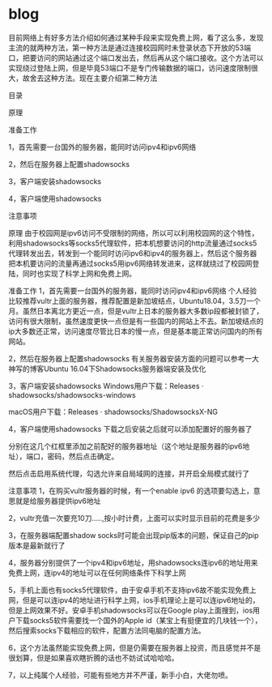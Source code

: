 # blog
目前网络上有好多方法介绍如何通过某种手段来实现免费上网，看了这么多，发现主流的就两种方法，第一种方法是通过连接校园网时未登录状态下开放的53端口，把要访问的网站通过这个端口发出去，然后再从这个端口接收。这个方法可以实现绕过登陆上网，但是毕竟53端口不是专门传输数据的端口，访问速度限制很大，故舍去这种方法。现在主要介绍第二种方法

目录

原理

准备工作

1，首先需要一台国外的服务器，能同时访问ipv4和ipv6网络

2，然后在服务器上配置shadowsocks

3，客户端安装shadowsocks

4，客户端使用shadowsocks

注意事项

原理
由于校园网是ipv6访问不受限制的网络，所以可以利用校园网的这个特性，利用shadowsocks等socks5代理软件，把本机想要访问的http流量通过socks5代理转发出去，转发到一个能同时访问ipv6和ipv4的服务器上，然后这个服务器把本机要访问的流量再通过socks5用ipv6网络转发进来，这样就绕过了校园网登陆，同时也实现了科学上网和免费上网。

准备工作
1，首先需要一台国外的服务器，能同时访问ipv4和ipv6网络
个人经验比较推荐vultr上面的服务器，推荐配置是新加坡结点，Ubuntu18.04，3.5刀一个月。虽然日本离北方更近一点，但是vultr上日本的服务器大多数ip段都被封锁了，访问有很大限制，虽然速度更快一点但是有一些国内的网站上不去。新加坡结点的ip大多数还正常，访问速度尽管比日本的慢一点，但是基本能正常访问国内的所有网站。

2，然后在服务器上配置shadowsocks
有关服务器安装方面的问题可以参考一大神写的博客Ubuntu 16.04下Shadowsocks服务器端安装及优化

3，客户端安装shadowsocks
Windows用户下载：Releases · shadowsocks/shadowsocks-windows

macOS用户下载：Releases · shadowsocks/ShadowsocksX-NG

4，客户端使用shadowsocks
下载之后安装之后就可以添加配置好的服务器了



分别在这几个红框里添加之前配好的服务器地址（这个地址是服务器的ipv6地址），端口，密码，然后点击确定。

然后点击启用系统代理，勾选允许来自局域网的连接，并开启全局模式就行了



注意事项
1，在购买vultr服务器的时候，有一个enable ipv6 的选项要勾选上，意思就是给服务器提供ipv6地址

2，vultr充值一次要充10刀.....,按小时计费，上面可以实时显示目前的花费是多少

3，在服务器端配置shadow socks时可能会出现pip版本的问题，保证自己的pip版本是最新就行了

4，服务器分别提供了一个ipv4和ipv6地址，用shadowsocks连ipv6的地址用来免费上网，连ipv4的地址可以在任何网络条件下科学上网

5，手机上面也有socks5代理软件，由于安卓手机不支持ipv6故不能实现免费上网，但是可以连ipv4的地址进行科学上网，ios手机理论上是可以连ipv6地址的，但是上网效果不好。安卓手机shadowsocks可以在Google play上面搜到，ios用户下载socks5软件需要找一个国外的Apple id（某宝上有挺便宜的几块钱一个），然后搜索socks下载相应的软件，配置方法同电脑的配置方法。

6，这个方法虽然能实现免费上网，但是仍需要在服务器上投资，而且感觉并不是很划算，但是如果喜欢瞎折腾的话也不妨试试哈哈哈。

7，以上纯属个人经验，可能有些地方并不严谨，新手小白，大佬勿喷。

